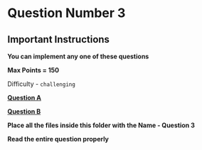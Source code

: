# Question Number 3

## Important Instructions 


**You can implement any one of these questions**

**Max Points = 150**

Difficulty - ```challenging```

**[Question A](https://docs.google.com/document/d/18-V6LtdhtzkI5UXI2WxVgpt0wGYdkV6avwhiZHCfr2A/edit?usp=sharing)**

**[Question B](https://docs.google.com/document/d/1z-aEddUGCfbyMJtbDOPELlLkdmcq1_IgqPFDkiSftSk/edit?usp=sharing)**

**Place all the files inside this folder with the Name - Question 3**

**Read the entire question properly**

